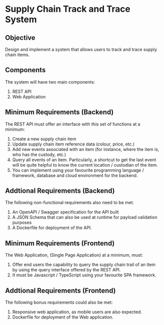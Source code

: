 # Supply Chain Track and Trace System

## Objective
Design and implement a system that allows users to track and trace supply chain items.

## Components
The system will have two main components:
1. REST API
2. Web Application

## Minimum Requirements (Backend)
The REST API must offer an interface with this set of functions at a minimum:
1. Create a new supply chain item
2. Update supply chain item reference data (colour, price, etc.)
3. Add new events associated with an item (for instance, where the item is, who has the
custody, etc.)
4. Query all events of an item. Particularly, a shortcut to get the last event will be quite
helpful to know the current location / custodian of the item.
5. You can implement using your favourite programming language / framework, database and
cloud environment for the backend.


## Addtional Requirements (Backend)
The following non-functional requirements also need to be met.
1. An OpenAPI / Swagger specification for the API built
2. A JSON Schema that can also be used at runtime for payload validation purposes
3. A Dockerfile for deployment of the API.

## Minimum Requirements (Frontend)
The Web Application, (Single Page Application) at a minimum, must:
1. Offer end users the capability to query the supply chain trail of an item by using the query interface offered by the
REST API. 
2. It must be Javascript / TypeScript using your favourite SPA framework.


## Addtional Requirements (Frontend)
The following bonus requirements could also be met:
1. Responsive web application, as mobile users are also expected.
2. Dockerfile for deployment of the Web application.
